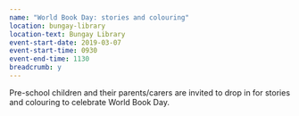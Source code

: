 ```yaml
---
name: "World Book Day: stories and colouring"
location: bungay-library
location-text: Bungay Library
event-start-date: 2019-03-07
event-start-time: 0930
event-end-time: 1130
breadcrumb: y
---
```


Pre-school children and their parents/carers are invited to drop in for stories and colouring to celebrate World Book Day.
